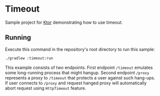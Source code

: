 # Timeout

Sample project for [Ktor](https://ktor.io) demonstrating how to use timeout.

## Running

Execute this command in the repository's root directory to run this sample:

```bash
./gradlew :timeout:run
```

This example consists of two endpoints. First endpoint `/timeout` emulates some long-running process that might hangup.
Second endpoint `/proxy` represents a proxy to `/timeout` that protects a user against such hang-ups. If user connects
to `/proxy` and request hanged proxy will automatically abort request using `HttpTimeout` feature.